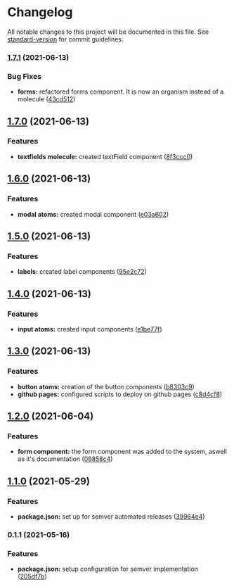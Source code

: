 # Changelog

All notable changes to this project will be documented in this file. See [standard-version](https://github.com/conventional-changelog/standard-version) for commit guidelines.

### [1.7.1](https://github.com/YenyGa/my-component-library/compare/v1.7.0...v1.7.1) (2021-06-13)


### Bug Fixes

* **forms:** refactored forms component. It is now an organism instead of a molecule ([43cd512](https://github.com/YenyGa/my-component-library/commit/43cd512c2d9210fb09d42ade30a1199b8b4a5f66))

## [1.7.0](https://github.com/YenyGa/my-component-library/compare/v1.6.0...v1.7.0) (2021-06-13)


### Features

* **textfields molecule:** created textField component ([8f3ccc0](https://github.com/YenyGa/my-component-library/commit/8f3ccc06eb7a7e6b3a6cad2dd3c070ab46bc77b9))

## [1.6.0](https://github.com/YenyGa/my-component-library/compare/v1.5.0...v1.6.0) (2021-06-13)


### Features

* **modal atoms:** created modal component ([e03a602](https://github.com/YenyGa/my-component-library/commit/e03a602839bd739707dfec6bc44b4957c7f099c9))

## [1.5.0](https://github.com/YenyGa/my-component-library/compare/v1.4.0...v1.5.0) (2021-06-13)


### Features

* **labels:** created label components ([95e2c72](https://github.com/YenyGa/my-component-library/commit/95e2c72c4a25f3a81dba87ff51c22dedb433b261))

## [1.4.0](https://github.com/YenyGa/my-component-library/compare/v1.3.0...v1.4.0) (2021-06-13)


### Features

* **input atoms:** created input components ([e1be77f](https://github.com/YenyGa/my-component-library/commit/e1be77fcebc694fc444531d2e861e8078af210bf))

## [1.3.0](https://github.com/YenyGa/my-component-library/compare/v1.2.0...v1.3.0) (2021-06-13)


### Features

* **button atoms:** creation of the button components ([b8303c9](https://github.com/YenyGa/my-component-library/commit/b8303c9fced576d340bbf9300ad9cb1a07216df3))
* **github pages:** configured scripts to deploy on github pages ([c8d4cf8](https://github.com/YenyGa/my-component-library/commit/c8d4cf8cb78be9f3b919dbaf3c9655564e0664cc))

## [1.2.0](https://github.com/YenyGa/my-component-library/compare/v1.1.0...v1.2.0) (2021-06-04)


### Features

* **form component:** the form component was added to the system, aswell as it's documentation ([09858c4](https://github.com/YenyGa/my-component-library/commit/09858c4e203ad30b47e7527addeef1d6940422bb))

## [1.1.0](https://github.com/YenyGa/my-component-library/compare/v0.1.1...v1.1.0) (2021-05-29)


### Features

* **package.json:** set up for semver automated releases ([39964e4](https://github.com/YenyGa/my-component-library/commit/39964e44fc027d5eff518a05fb0f74ed105ed471))

### 0.1.1 (2021-05-16)


### Features

* **package.json:** setup configuration for semver implementation ([205df7b](https://github.com/YenyGa/my-component-library/commit/205df7b59a50fd711124c23cca05865da24d9d97))

